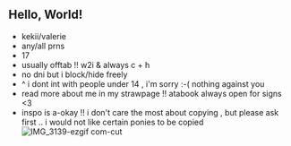 ## Hello, World!

- kekii/valerie
- any/all prns
- 17
- usually offtab !! w2i & always c + h 
- no dni but i block/hide freely
- ^ i dont int with people under 14 , i'm sorry :-( nothing against you
- read more about me in my strawpage !! atabook always open for signs <3
- inspo is a-okay !! i don't care the most about copying , but please ask first .. i would not like certain ponies to be copied
![IMG_3139-ezgif com-cut](https://github.com/user-attachments/assets/9a1348d3-d319-48d2-a617-80856608c677)
